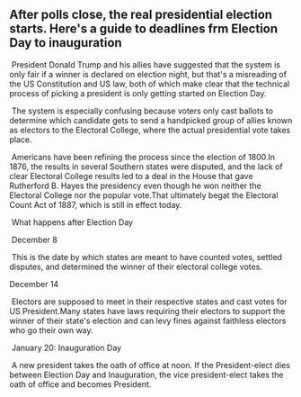## After polls close, the real presidential election starts. Here's a guide to deadlines frm Election Day to inauguration

​		President Donald Trump and his allies have suggested that the system is only fair if a winner is declared on election night, but that's a misreading of the US Constitution and US law, both of which make clear that the technical process of picking a president is only getting started on Election Day.

​		The system is especially confusing because voters only cast ballots to determine which candidate gets to send a handpicked group of allies known as electors to the Electoral College, where the actual presidential vote takes place.

​		Americans have been refining the process since the election of 1800.In 1876, the results in several Southern states were disputed, and the lack of clear Electoral College results led to a deal in the House that gave Rutherford B. Hayes the presidency even though he won neither the Electoral College nor the popular vote.That ultimately begat the Electoral Count Act of 1887, which is still in effect today.

​		What happens after Election Day

​		December 8

​		This is the date by which states are meant to have counted votes, settled disputes, and determined the winner of their electoral college votes.

December 14

​		Electors are supposed to meet in their respective states and cast votes for US President.Many states have laws requiring their electors to support the winner of their state's election and can levy fines against faithless electors who go their own way.

​		January 20: Inauguration Day

​		A new president takes the oath of office at noon. If the President-elect dies between Election Day and Inauguration, the vice president-elect takes the oath of office and becomes President.